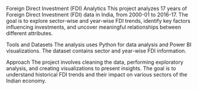 Foreign Direct Investment (FDI) Analytics
This project analyzes 17 years of Foreign Direct Investment (FDI) data in India, from 2000-01 to 2016-17. The goal is to explore sector-wise and year-wise FDI trends, identify key factors influencing investments, and uncover meaningful relationships between different attributes.

Tools and Datasets
The analysis uses Python for data analysis and Power BI visualizations. The dataset contains sector and year-wise FDI information.

Approach
The project involves cleaning the data, performing exploratory analysis, and creating visualizations to present insights. The goal is to understand historical FDI trends and their impact on various sectors of the Indian economy.
